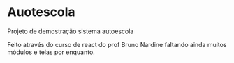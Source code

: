 # Auotescola
Projeto de demostração  sistema autoescola

Feito através do curso de react do prof Bruno Nardine faltando ainda muitos módulos e telas por enquanto.

